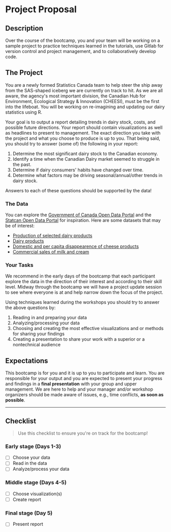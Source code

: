 # Project Proposal

## Description

Over the course of the bootcamp, you and your team will be working on a sample project to practice techniques learned in the tutorials, use Gitlab for version control and project management, and to collaboratively develop code.

## The Project

You are a newly formed Statistics Canada team to help steer the ship away from the SAS-shaped iceberg we are currently on track to hit. As we are all aware, the agency's most important division, the Canadian Hub for Environment, Ecological Strategy & Innovation (CHEESI), must be the first into the lifeboat. You will be working on re-imagining and updating our dairy statistics using R.

Your goal is to output a report detailing trends in dairy stock, costs, and possible future directions. Your report should contain visualizations as well as headlines to present to management. The exact direction you take with the project and what you choose to produce is up to you. That being said, you should try to answer (some of) the following in your report:

1. Determine the most significant dairy stock to the Canadian economy.
2. Identify a time when the Canadian Dairy market seemed to struggle in the past.
3. Determine if dairy consumers' habits have changed over time.
4. Determine what factors may be driving seasonal/annual/other trends in dairy stock.

Answers to each of these questions should be supported by the data!

### The Data

You can explore the [Government of Canada Open Data Portal](https://open.canada.ca/en/open-data) and the [Statcan Open Data Portal](https://www150.statcan.gc.ca/n1/en/type/data?MM=1#tables) for inspiration. Here are some datasets that may be of interest:

- [Production of selected dairy products](https://www150.statcan.gc.ca/t1/tbl1/en/tv.action?pid=3210011201)
- [Dairy products](https://open.canada.ca/data/en/dataset/8763e257-f9a5-485f-b703-ea17d571419d)
- [Domestic and per capita disappearence of cheese products](https://open.canada.ca/data/en/dataset/e937f321-9046-4abf-90f0-7a60887b761d)
- [Commercial sales of milk and cream](https://www150.statcan.gc.ca/t1/tbl1/en/tv.action?pid=3210011401)

### Your Tasks

We recommend in the early days of the bootcamp that each participant explore the data in the direction of their interest and according to their skill level. Midway through the bootcamp we will have a project update session to see where everyone is at and help narrow down the focus of the project.

Using techniques learned during the workshops you should try to answer the above questions by:

1. Reading in and preparing your data
2. Analyzing/processing your data
3. Choosing and creating the most effective visualizations and or methods for sharing your findings
4. Creating a presentation to share your work with a superior or a nontechnical audience

## Expectations

This bootcamp is for you and it is up to you to participate and learn. You are responsible for your output and you are expected to present your progress and findings in a **final presentation** with your group and upper management. We are here to help and your manager and/or workshop organizers should be made aware of issues, e.g., time conflicts, **as soon as possible**.

----

## Checklist

> Use this checklist to ensure you're on track for the bootcamp!

### Early stage (Days 1-3)

- [ ] Choose your data
- [ ] Read in the data
- [ ] Analyze/process your data

### Middle stage (Days 4-5)

- [ ] Choose visualization(s)
- [ ] Create report

### Final stage (Day 5)

- [ ] Present report
